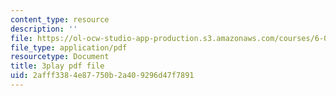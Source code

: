 ```yaml
---
content_type: resource
description: ''
file: https://ol-ocw-studio-app-production.s3.amazonaws.com/courses/6-046j-design-and-analysis-of-algorithms-spring-2015/2afff3384e87750b2a409296d47f7891_hmReJCupbNU.pdf
file_type: application/pdf
resourcetype: Document
title: 3play pdf file
uid: 2afff338-4e87-750b-2a40-9296d47f7891
---
```

